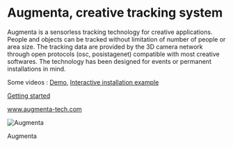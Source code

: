 Augmenta, creative tracking system
==================================

Augmenta is a sensorless tracking technology for creative applications. People and objects can be tracked without limitation of number of people or area size. The tracking data are provided by the 3D camera network through open protocols (osc, posistagenet) compatible with most creative softwares. The technology has been designed for events or permanent installations in mind.

Some videos : [Demo](https://vimeo.com/323923994), [Interactive installation example](https://vimeo.com/339124467) 

[Getting started]

www.augmenta-tech.com

![Augmenta](https://github.com/Theoriz/Augmenta/blob/gh-pages/res/gif/augmenta_480p.gif)

[Watch the video]: https://vimeo.com/323923994
[Getting started]: https://github.com/Theoriz/Augmenta/wiki
[Théoriz studio]: http://www.theoriz.com/


Augmenta
